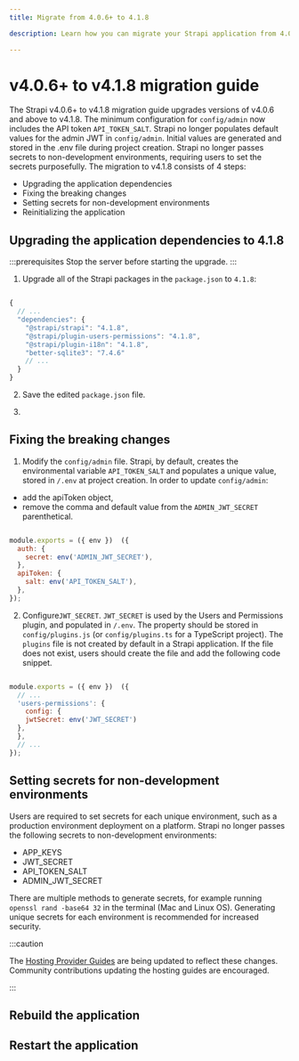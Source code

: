 ```yaml
---
title: Migrate from 4.0.6+ to 4.1.8

description: Learn how you can migrate your Strapi application from 4.0.6+ to 4.1.8.

---
```







# v4.0.6+ to v4.1.8 migration guide

The Strapi v4.0.6+ to v4.1.8 migration guide upgrades versions of v4.0.6 and above to v4.1.8. The minimum configuration for `config/admin` now includes the API token `API_TOKEN_SALT`. Strapi no longer populates default values for the admin JWT in `config/admin`. Initial values are generated and stored in the .env file during project creation. Strapi no longer passes secrets to non-development environments, requiring users to set the secrets purposefully. The migration to v4.1.8 consists of 4 steps:

- Upgrading the application dependencies
- Fixing the breaking changes
- Setting secrets for non-development environments
- Reinitializing the application



## Upgrading the application dependencies to 4.1.8

:::prerequisites
Stop the server before starting the upgrade.
:::

1. Upgrade all of the Strapi packages in the `package.json` to `4.1.8`:

```jsx title="path: ./package.json"

{
  // ...
  "dependencies": {
    "@strapi/strapi": "4.1.8",
    "@strapi/plugin-users-permissions": "4.1.8",
    "@strapi/plugin-i18n": "4.1.8",
    "better-sqlite3": "7.4.6"
    // ...
  }
}

```

2. Save the edited `package.json` file.

3. 


## Fixing the breaking changes

1. Modify the `config/admin` file. Strapi, by default, creates the environmental variable `API_TOKEN_SALT` and populates a unique value, stored in `/.env` at project creation. In order to update `config/admin`:

- add the apiToken object,
- remove the comma and default value from the `ADMIN_JWT_SECRET` parenthetical.

```jsx title="path: config/admin.js"

module.exports = ({ env })  ({
  auth: {
    secret: env('ADMIN_JWT_SECRET'),
  },
  apiToken: {
    salt: env('API_TOKEN_SALT'),
  },
});

```

2. Configure`JWT_SECRET`. `JWT_SECRET` is used by the Users and Permissions plugin, and populated in `/.env`. The property should be stored in `config/plugins.js` (or `config/plugins.ts` for a TypeScript project). The `plugins` file is not created by default in a Strapi application. If the file does not exist, users should create the file and add the following code snippet.

```jsx title="path: ./config/plugins.js"

module.exports = ({ env })  ({
  // ...
  'users-permissions': {
    config: {
    jwtSecret: env('JWT_SECRET')
  },
  },
  // ...
});

```

## Setting secrets for non-development environments

Users are required to set secrets for each unique environment, such as a production environment deployment on a platform. Strapi no longer passes the following secrets to non-development environments:

- APP_KEYS
- JWT_SECRET
- API_TOKEN_SALT
- ADMIN_JWT_SECRET

There are multiple methods to generate secrets, for example running `openssl rand -base64 32` in the terminal (Mac and Linux OS). Generating unique secrets for each environment is recommended for increased security.

:::caution

The [Hosting Provider Guides](/dev-docs/deployment/hosting-guides) are being updated to reflect these changes. Community contributions updating the hosting guides are encouraged.

:::

## Rebuild the application



## Restart the application


